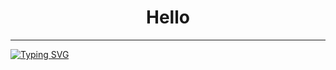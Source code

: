 <h1 align="center">Hello</h1>

---

[![Typing SVG](https://readme-typing-svg.herokuapp.com?font=Fira+Code&pause=1000&center=true&vCenter=true&width=500&lines=Im+DPR)](https://git.io/typing-svg)
